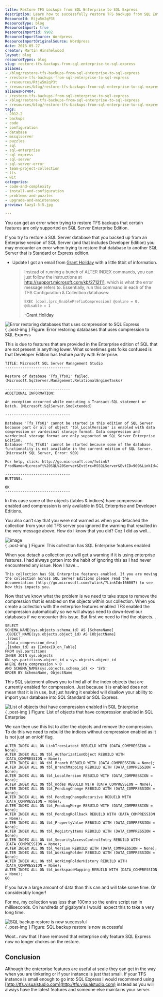 ```yaml
---
title: Restore TFS backups from SQL Enterprise to SQL Express
description: Learn how to successfully restore TFS backups from SQL Enterprise to SQL Express by removing enterprise features. Troubleshoot errors and optimize your setup!
ResourceId: Rtjw5m2qP3t
ResourceType: blog
ResourceImport: true
ResourceImportId: 9902
ResourceImportSource: Wordpress
ResourceImportOriginalSource: Wordpress
date: 2013-05-27
creator: Martin Hinshelwood
layout: blog
resourceTypes: blog
slug: restore-tfs-backups-from-sql-enterprise-to-sql-express
aliases:
- /blog/restore-tfs-backups-from-sql-enterprise-to-sql-express
- /restore-tfs-backups-from-sql-enterprise-to-sql-express
- /resources/Rtjw5m2qP3t
- /resources/blog/restore-tfs-backups-from-sql-enterprise-to-sql-express
aliasesFor404:
- /restore-tfs-backups-from-sql-enterprise-to-sql-express
- /blog/restore-tfs-backups-from-sql-enterprise-to-sql-express
- /resources/blog/restore-tfs-backups-from-sql-enterprise-to-sql-express
tags:
- 2012-2
- backups
- code
- configuration
- database
- mssqlserver
- puzzles
- sql
- sql-enterprise
- sql-express
- sql-server
- sql-server-error
- team-project-collection
- tfs
- wit
categories:
- code-and-complexity
- install-and-configuration
- problems-and-puzzles
- upgrade-and-maintenance
preview: lazy1-5-5.jpg

---
```

You can get an error when trying to restore TFS backups that certain features are only supported on SQL Server Enterprise Edition.

If you try to restore a SQL Server database that you backed up from an Enterprise version of SQL Server (and that includes Developer Edition) you may encounter an error when trying to restore that database to another SQL Server that is Standard or Express edition.

- Update I got an email from [Grant Holiday](http://blogs.msdn.com/b/granth/) with a little titbit of information.
  > Instead of running a bunch of ALTER INDEX commands, you can just follow the instructions at http://support.microsoft.com/kb/2712111, which is what the error message refers to. Essentially, run this command in each of the TFS Configuration & Collection databases:
  >
  > ```
  > EXEC [dbo].[prc_EnablePrefixCompression] @online = 0, @disable = 1
  >
  > ```
  >
  > \-[Grant Holiday](http://blogs.msdn.com/b/granth/)

![Error restoring databases that uses compression to SQL Express](images/image16-1-1.png "Error restoring databases that uses compression to SQL Express")  
{ .post-img }
Figure: Error restoring databases that uses compression to SQL Express

This is due to features that are provided in the Enterprise edition of SQL that are not present in anything lower. What sometimes gets folks confused is that Developer Edition has feature parity with Enterprise.

```
TITLE: Microsoft SQL Server Management Studio
------------------------------

Restore of database 'Tfs_Tfs01' failed. (Microsoft.SqlServer.Management.RelationalEngineTasks)

------------------------------
ADDITIONAL INFORMATION:

An exception occurred while executing a Transact-SQL statement or batch. (Microsoft.SqlServer.SmoExtended)

------------------------------

Database 'Tfs_Tfs01' cannot be started in this edition of SQL Server because part or all of object 'tbl_LocalVersion' is enabled with data compression or vardecimal storage format. Data compression and vardecimal storage format are only supported on SQL Server Enterprise Edition.
Database 'Tfs_Tfs01' cannot be started because some of the database functionality is not available in the current edition of SQL Server. (Microsoft SQL Server, Error: 909)

For help, click: http://go.microsoft.com/fwlink?ProdName=Microsoft%20SQL%20Server&EvtSrc=MSSQLServer&EvtID=909&LinkId=20476

------------------------------
BUTTONS:

OK
------------------------------

```

In this case some of the objects (tables & indices) have compression enabled and compression is only available in SQL Enterprise and Developer Editions.

You also can’t say that you were not warned as when you detached the collection from your old TFS server you ignored the warning that resulted in the very message above. How do I know that you did? Coz I did as well…

![image](images/image17-2-2.png "image")  
{ .post-img }
Figure: This collection has SQL Enterprise features enabled

When you detach a collection you will get a warning if it is using enterprise features. I had always gotten into the habit of ignoring this as I had never encountered any issue. Now I have…

```
This collection has SQL Enterprise features enabled. If you are moving the collection across SQL Server Editions please read the documentation (http://go.microsoft.com/fwlink/?LinkId=166007) to see how this impacts you.

```

Now that we know what the problem is we need to take steps to remove the compression that is enabled on the objects within our collection. When you create a collection with the enterprise features enabled TFS enabled the compression automatically so we will always need to down-level our databases if we encounter this issue. But first we need to find the objects…

```
SELECT
SCHEMA_NAME(sys.objects.schema_id) AS [SchemaName]
,OBJECT_NAME(sys.objects.object_id) AS [ObjectName]
,[rows]
,[data_compression_desc]
,[index_id] as [IndexID_on_Table]
FROM sys.partitions
INNER JOIN sys.objects
ON sys.partitions.object_id = sys.objects.object_id
WHERE data_compression > 0
AND SCHEMA_NAME(sys.objects.schema_id) <> 'SYS'
ORDER BY SchemaName, ObjectName

```

This SQL statement allows you to find all of the index objects that are currently enabled for compression. Just because it is enabled does not mean that it is in use, but just having it enabled will disallow your ability to import your database into SQL Standard or SQL Express.

![List of objects that have compression enabled in SQL Enterprise](images/image18-3-3.png "List of objects that have compression enabled in SQL Enterprise")  
{ .post-img }
Figure: List of objects that have compression enabled in SQL Enterprise

We can then use this list to alter the objects and remove the compression. To do this we need to rebuild the indices without compression enabled as it is not just an on/off flag.

```
ALTER INDEX ALL ON LinkTreesLatest REBUILD WITH (DATA_COMPRESSION = None);
ALTER INDEX ALL ON tbl_AuthorizationObject REBUILD WITH (DATA_COMPRESSION = None);
ALTER INDEX ALL ON tbl_Branch REBUILD WITH (DATA_COMPRESSION = None);
ALTER INDEX ALL ON tbl_BranchMapping REBUILD WITH (DATA_COMPRESSION = None);
ALTER INDEX ALL ON tbl_LocalVersion REBUILD WITH (DATA_COMPRESSION = None);
ALTER INDEX ALL ON tbl_nodes REBUILD WITH (DATA_COMPRESSION = None);
ALTER INDEX ALL ON tbl_PendingChange REBUILD WITH (DATA_COMPRESSION = None);
ALTER INDEX ALL ON tbl_PendingChangeRecursive REBUILD WITH (DATA_COMPRESSION = None);
ALTER INDEX ALL ON tbl_PendingMerge REBUILD WITH (DATA_COMPRESSION = None);
ALTER INDEX ALL ON tbl_PendingRollback REBUILD WITH (DATA_COMPRESSION = None);
ALTER INDEX ALL ON tbl_PropertyValue REBUILD WITH (DATA_COMPRESSION = None);
ALTER INDEX ALL ON tbl_RegistryItems REBUILD WITH (DATA_COMPRESSION = None);
ALTER INDEX ALL ON tbl_SecurityAccessControlEntry REBUILD WITH (DATA_COMPRESSION = None);
ALTER INDEX ALL ON tbl_Version REBUILD WITH (DATA_COMPRESSION = None);
ALTER INDEX ALL ON tbl_WorkingFolder REBUILD WITH (DATA_COMPRESSION = None);
ALTER INDEX ALL ON tbl_WorkingFolderHistory REBUILD WITH (DATA_COMPRESSION = None);
ALTER INDEX ALL ON tbl_WorkspaceMapping REBUILD WITH (DATA_COMPRESSION = None);
GO

```

If you have a large amount of data than this can and will take some time. Or considerably longer!

For me, my collection was less than 100mb so the entire script ran in milliseconds. On hundreds of gigabyte's I would  expect this to take a very long time.

![SQL backup restore is now successful](images/image19-4-4.png "SQL backup restore is now successful")  
{ .post-img }
Figure: SQL backup restore is now successful

Woot.. now that I have removed that enterprise only feature SQL Express now no longer chokes on the restore.

## Conclusion

Although the enterprise features are useful at scale they can get in the way when you are tinkering or if your instance is just that small. If your TFS instance is small enough to go into SQL Express I would recommend using [http://tfs.visualstudio.com](http://tfs.visualstudio.com) instead as you will always have the latest features and someone else maintains your server.
